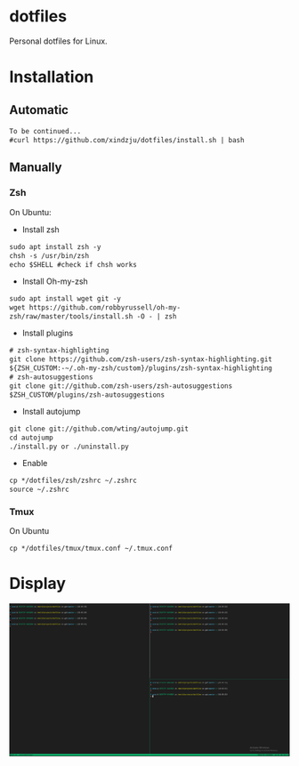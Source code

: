 # dotfiles
Personal dotfiles for Linux.

# Installation
## Automatic
```
To be continued...
#curl https://github.com/xindzju/dotfiles/install.sh | bash
```

## Manually
### Zsh
On Ubuntu:
* Install zsh
```
sudo apt install zsh -y 
chsh -s /usr/bin/zsh
echo $SHELL #check if chsh works
```
* Install Oh-my-zsh
```
sudo apt install wget git -y
wget https://github.com/robbyrussell/oh-my-zsh/raw/master/tools/install.sh -O - | zsh
```
* Install plugins
```
# zsh-syntax-highlighting
git clone https://github.com/zsh-users/zsh-syntax-highlighting.git ${ZSH_CUSTOM:-~/.oh-my-zsh/custom}/plugins/zsh-syntax-highlighting
# zsh-autosuggestions
git clone git://github.com/zsh-users/zsh-autosuggestions $ZSH_CUSTOM/plugins/zsh-autosuggestions
```
* Install autojump
```
git clone git://github.com/wting/autojump.git
cd autojump
./install.py or ./uninstall.py
```
* Enable
```
cp */dotfiles/zsh/zshrc ~/.zshrc
source ~/.zshrc
```

### Tmux
On Ubuntu
```
cp */dotfiles/tmux/tmux.conf ~/.tmux.conf
```

# Display
![effect map](./misc/effect_map.png)